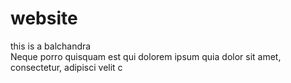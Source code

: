 # website
this is a balchandra
<br>
Neque porro quisquam est qui dolorem ipsum quia dolor sit amet, consectetur, adipisci velit
c